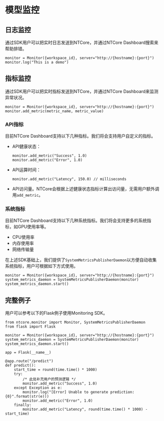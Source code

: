 # <b>模型监控</b> <!-- {docsify-ignore} -->

## 日志监控
通过SDK用户可以把实时日志发送到NTCore，并通过NTCore Dashboard搜索来帮助排错。
```
monitor = Monitor({workspace_id}, server="http://{hostname}:{port}")
monitor.log("This is a demo")
```

## 指标监控
通过SDK用户可以把实时指标发送到NTCore，并通过NTCore Dashboard来监测异常状况。
```
monitor = Monitor({workspace_id}, server="http://{hostname}:{port}")
monitor.add_metric(metric_name, metric_value)
```
### API指标
目前NTCore Dashboard支持以下几种指标。我们将会支持用户自定义的指标。
- API健康状态：
    ```
    monitor.add_metric("Success", 1.0)
    monitor.add_metric("Error", 1.0)
    ```
- API运算时间：
    ```
    monitor.add_metric("Latency", 150.0) // milliseconds
    ```
- API访问量。NTCore会根据上述健康状态指标计算出访问量，无需用户额外调用`add_metric`。

### 系统指标
目前NTCore Dashboard支持以下几种系统指标。我们将会支持更多的系统指标，如GPU使用率等。
- CPU使用率
- 内存使用率
- 网络传输量

在上述SDK基础上，我们提供了`SystemMetricsPublisherDaemon`以方便自动收集系统指标，用户可根据如下方式使用。
```
monitor = Monitor({workspace_id}, server="http://{hostname}:{port}")
system_metrics_daemon = SystemMetricsPublisherDaemon(monitor)
system_metrics_daemon.start()
```

## 完整例子
用户可以参考以下的Flask例子使用Monitoring SDK。
```
from ntcore.monitor import Monitor, SystemMetricsPublisherDaemon
from flask import Flask

monitor = Monitor({workspace_id}, server="http://{hostname}:{port}")
system_metrics_daemon = SystemMetricsPublisherDaemon(monitor)
system_metrics_daemon.start()

app = Flask(__name__)

@app.route("/predict")
def predict():
    start_time = round(time.time() * 1000)
    try:
        /* 此处补充用户的预测逻辑 */
        monitor.add_metric("Success", 1.0)
    except Exception as e:
        monitor.log("[Error] Unable to generate prediction: {0}".format(str(e)))
        monitor.add_metric("Error", 1.0)
    finally:
        monitor.add_metric("Latency", round(time.time() * 1000) - start_time)
```